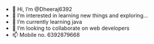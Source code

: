 - 👋 Hi, I’m @Dheeraj6392
- 👀 I’m interested in learning new things and exploring...
- 🌱 I’m currently learning java
- 💞️ I’m looking to collaborate on web developers 
- 📫 Mobile no. 6392879668



<!---
Dheeraj6392/Dheeraj6392 is a ✨ special ✨ repository because its `README.md` (this file) appears on your GitHub profile.
You can click the Preview link to take a look at your changes.
--->
